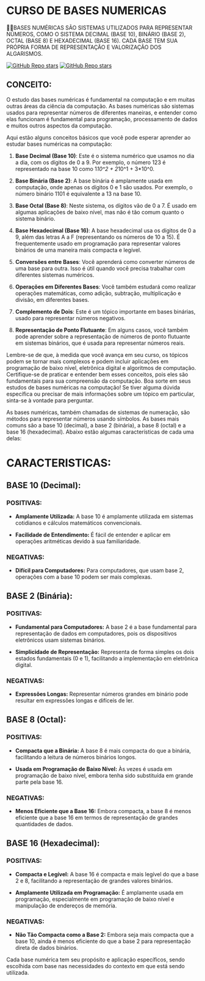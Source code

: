 # CURSO DE BASES NUMERICAS
👨‍⚖️BASES NUMÉRICAS SÃO SISTEMAS UTILIZADOS PARA REPRESENTAR NÚMEROS, COMO O SISTEMA DECIMAL (BASE 10), BINÁRIO (BASE 2), OCTAL (BASE 8) E HEXADECIMAL (BASE 16). CADA BASE TEM SUA PRÓPRIA FORMA DE REPRESENTAÇÃO E VALORIZAÇÃO DOS ALGARISMOS.

[![GitHub Repo stars](https://img.shields.io/badge/VILHALVA-GITHUB-03A9F4?logo=github)](https://github.com/VILHALVA) 
[![GitHub Repo stars](https://img.shields.io/badge/-PLAYLIST%20DO%20YOUTUBE-blueviolet)](https://youtube.com/playlist?list=PLHz_AreHm4dlmeSpWzJGWOmFnVF5k_IYi&si=m3FkGH0X3eS20MUx)

## CONCEITO:
O estudo das bases numéricas é fundamental na computação e em muitas outras áreas da ciência da computação. As bases numéricas são sistemas usados para representar números de diferentes maneiras, e entender como elas funcionam é fundamental para programação, processamento de dados e muitos outros aspectos da computação.

Aqui estão alguns conceitos básicos que você pode esperar aprender ao estudar bases numéricas na computação:

1. **Base Decimal (Base 10)**: Este é o sistema numérico que usamos no dia a dia, com os dígitos de 0 a 9. Por exemplo, o número 123 é representado na base 10 como 1*10^2 + 2*10^1 + 3*10^0.

2. **Base Binária (Base 2)**: A base binária é amplamente usada em computação, onde apenas os dígitos 0 e 1 são usados. Por exemplo, o número binário 1101 é equivalente a 13 na base 10.

3. **Base Octal (Base 8)**: Neste sistema, os dígitos vão de 0 a 7. É usado em algumas aplicações de baixo nível, mas não é tão comum quanto o sistema binário.

4. **Base Hexadecimal (Base 16)**: A base hexadecimal usa os dígitos de 0 a 9, além das letras A a F (representando os números de 10 a 15). É frequentemente usado em programação para representar valores binários de uma maneira mais compacta e legível.

5. **Conversões entre Bases**: Você aprenderá como converter números de uma base para outra. Isso é útil quando você precisa trabalhar com diferentes sistemas numéricos.

6. **Operações em Diferentes Bases**: Você também estudará como realizar operações matemáticas, como adição, subtração, multiplicação e divisão, em diferentes bases.

7. **Complemento de Dois**: Este é um tópico importante em bases binárias, usado para representar números negativos.

8. **Representação de Ponto Flutuante**: Em alguns casos, você também pode aprender sobre a representação de números de ponto flutuante em sistemas binários, que é usada para representar números reais.

Lembre-se de que, à medida que você avança em seu curso, os tópicos podem se tornar mais complexos e podem incluir aplicações em programação de baixo nível, eletrônica digital e algoritmos de computação. Certifique-se de praticar e entender bem esses conceitos, pois eles são fundamentais para sua compreensão da computação. Boa sorte em seus estudos de bases numéricas na computação! Se tiver alguma dúvida específica ou precisar de mais informações sobre um tópico em particular, sinta-se à vontade para perguntar.

As bases numéricas, também chamadas de sistemas de numeração, são métodos para representar números usando símbolos. As bases mais comuns são a base 10 (decimal), a base 2 (binária), a base 8 (octal) e a base 16 (hexadecimal). Abaixo estão algumas características de cada uma delas:

# CARACTERISTICAS:
## BASE 10 (Decimal):
### POSITIVAS:
- **Amplamente Utilizada:** A base 10 é amplamente utilizada em sistemas cotidianos e cálculos matemáticos convencionais.

- **Facilidade de Entendimento:** É fácil de entender e aplicar em operações aritméticas devido à sua familiaridade.

### NEGATIVAS:
- **Difícil para Computadores:** Para computadores, que usam base 2, operações com a base 10 podem ser mais complexas.

## BASE 2 (Binária):
### POSITIVAS:
- **Fundamental para Computadores:** A base 2 é a base fundamental para representação de dados em computadores, pois os dispositivos eletrônicos usam sistemas binários.

- **Simplicidade de Representação:** Representa de forma simples os dois estados fundamentais (0 e 1), facilitando a implementação em eletrônica digital.

### NEGATIVAS:
- **Expressões Longas:** Representar números grandes em binário pode resultar em expressões longas e difíceis de ler.

## BASE 8 (Octal):
### POSITIVAS:
- **Compacta que a Binária:** A base 8 é mais compacta do que a binária, facilitando a leitura de números binários longos.

- **Usada em Programação de Baixo Nível:** Às vezes é usada em programação de baixo nível, embora tenha sido substituída em grande parte pela base 16.

### NEGATIVAS:
- **Menos Eficiente que a Base 16:** Embora compacta, a base 8 é menos eficiente que a base 16 em termos de representação de grandes quantidades de dados.

## BASE 16 (Hexadecimal):
### POSITIVAS:
- **Compacta e Legível:** A base 16 é compacta e mais legível do que a base 2 e 8, facilitando a representação de grandes valores binários.

- **Amplamente Utilizada em Programação:** É amplamente usada em programação, especialmente em programação de baixo nível e manipulação de endereços de memória.

### NEGATIVAS:
- **Não Tão Compacta como a Base 2:** Embora seja mais compacta que a base 10, ainda é menos eficiente do que a base 2 para representação direta de dados binários.

Cada base numérica tem seu propósito e aplicação específicos, sendo escolhida com base nas necessidades do contexto em que está sendo utilizada.
